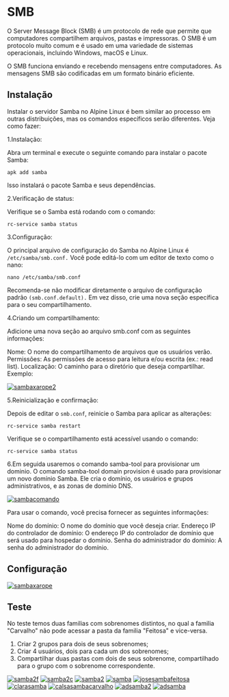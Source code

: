 # SMB

O Server Message Block (SMB) é um protocolo de rede que permite que computadores compartilhem arquivos, pastas e impressoras. O SMB é um protocolo muito comum e é usado em uma variedade de sistemas operacionais, incluindo Windows, macOS e Linux.

O SMB funciona enviando e recebendo mensagens entre computadores. As mensagens SMB são codificadas em um formato binário eficiente.


## Instalação

Instalar o servidor Samba no Alpine Linux é bem similar ao processo em outras distribuições, mas os comandos específicos serão diferentes. Veja como fazer:

1.Instalação:

Abra um terminal e execute o seguinte comando para instalar o pacote Samba:

`apk add samba`

Isso instalará o pacote Samba e seus dependências.

2.Verificação de status:

Verifique se o Samba está rodando com o comando:

`rc-service samba status`

3.Configuração:

O principal arquivo de configuração do Samba no Alpine Linux é `/etc/samba/smb.conf.` Você pode editá-lo com um editor de texto como o nano:

`nano /etc/samba/smb.conf`

Recomenda-se não modificar diretamente o arquivo de configuração padrão `(smb.conf.default).` Em vez disso, crie uma nova seção específica para o seu compartilhamento.

4.Criando um compartilhamento:

Adicione uma nova seção ao arquivo smb.conf com as seguintes informações:

Nome: O nome do compartilhamento de arquivos que os usuários verão.
Permissões: As permissões de acesso para leitura e/ou escrita (ex.: read list).
Localização: O caminho para o diretório que deseja compartilhar.
Exemplo:

[![sambaxarope2](https://i.im.ge/2023/12/29/xx1Fbc.sambaxarope2.png)](https://im.ge/i/xx1Fbc)


5.Reinicialização e confirmação:

Depois de editar o `smb.conf`, reinicie o Samba para aplicar as alterações:

`rc-service samba restart`

Verifique se o compartilhamento está acessível usando o comando:

`rc-service samba status`

6.Em seguida usaremos o comando samba-tool para provisionar um dominio. O comando samba-tool domain provision é usado para provisionar um novo domínio Samba. Ele cria o domínio, os usuários e grupos administrativos, e as zonas de domínio DNS.

[![sambacomando](https://i.im.ge/2023/12/30/xgOwJC.sambacomando.png)](https://im.ge/i/xgOwJC)

Para usar o comando, você precisa fornecer as seguintes informações:

Nome do domínio: O nome do domínio que você deseja criar.
Endereço IP do controlador de domínio: O endereço IP do controlador de domínio que será usado para hospedar o domínio.
Senha do administrador do domínio: A senha do administrador do domínio.


## Configuração

[![sambaxarope](https://i.im.ge/2023/12/29/xx1uiT.sambaxarope.png)](https://im.ge/i/xx1uiT)

## Teste
No teste temos duas familias com sobrenomes distintos, no qual a familia "Carvalho" não pode acessar a pasta da familia "Feitosa" e vice-versa.

1. Criar 2 grupos para dois de seus sobrenomes;
2. Criar 4 usuários, dois para cada um dos sobrenomes;
3. Compartilhar duas pastas com dois de seus sobrenome, compartilhado para o grupo com o sobrenome correspondente. 

[![samba2f](https://i.im.ge/2023/12/29/xx1SAx.samba2f.png)](https://im.ge/i/xx1SAx)
[![samba2c](https://i.im.ge/2023/12/29/xx12aG.samba2c.png)](https://im.ge/i/xx12aG)
[![samba2](https://i.im.ge/2023/12/29/xx1OGL.samba2.png)](https://im.ge/i/xx1OGL)
[![samba](https://i.im.ge/2023/12/29/xx1dpa.samba.png)](https://im.ge/i/xx1dpa)
[![josesambafeitosa](https://i.im.ge/2023/12/29/xx1s1J.josesambafeitosa.png)](https://im.ge/i/xx1s1J)
[![clarasamba](https://i.im.ge/2023/12/29/xx1awy.clarasamba.png)](https://im.ge/i/xx1awy)
[![calsasambacarvalho](https://i.im.ge/2023/12/29/xx17KS.calsasambacarvalho.png)](https://im.ge/i/xx17KS)
[![adsamba2](https://i.im.ge/2023/12/29/xx1IXz.adsamba2.png)](https://im.ge/i/xx1IXz)
[![adsamba](https://i.im.ge/2023/12/29/xx1Li6.adsamba.png)](https://im.ge/i/xx1Li6)



